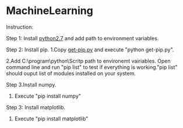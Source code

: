# MachineLearning

Instruction:

Step 1: Install [python2.7](https://www.python.org/downloads/) and add path to environment variables.

Step 2: Install pip.
  1.Copy [get-pip.py](https://pip.pypa.io/en/stable/installing/) and execute "python get-pip.py".
  
  2.Add C:\\program\\python\\Scritp path to environemt vairiables.
     Open command line and run "pip list" to test if everything is working."pip list" should ouput list of modules installed on your system.
        
Step 3.Install numpy.
  1. Execute "pip install numpy"

Step 3: Install matplotlib.
  1. Execute "pip install matplotlib"


